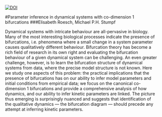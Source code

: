 [![DOI](https://zenodo.org/badge/DOI/10.5281/zenodo.3403454.svg)](https://doi.org/10.5281/zenodo.3403454)

#Parameter inference in dynamical systems with co-dimension 1 bifurcations
###Elisabeth Roesch,  Michael P.H. Stumpf

Dynamical systems with intricate behaviour are all-pervasive in biology. Many of the most interesting biological processes indicate the presence of bifurcations, i.e. phenomena where a small change in a system parameter causes qualitatively different behaviour. Bifurcation theory has become a rich field of research in its own right and evaluating the bifurcation behaviour of a given dynamical system can be challenging. An even greater challenge, however, is to learn the bifurcation structure of dynamical systems from data, where the precise model structure is not known. Here we study one aspects of this problem: the practical implications that the presence of bifurcations has on our ability to infer model parameters and initial conditions from empirical data; we focus on the canonical co-dimension 1 bifurcations and provide a comprehensive analysis of how dynamics, and our ability to infer kinetic parameters are linked. The picture thus emerging is surprisingly nuanced and suggests that identification of the qualitative dynamics — the bifurcation diagram — should precede any attempt at inferring kinetic parameters.
